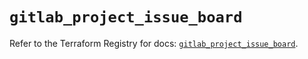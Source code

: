 # `gitlab_project_issue_board`

Refer to the Terraform Registry for docs: [`gitlab_project_issue_board`](https://registry.terraform.io/providers/gitlabhq/gitlab/17.10.0/docs/resources/project_issue_board).

